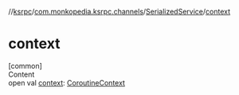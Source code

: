 //[ksrpc](../../index.md)/[com.monkopedia.ksrpc.channels](../index.md)/[SerializedService](index.md)/[context](context.md)



# context  
[common]  
Content  
open val [context](context.md): [CoroutineContext](https://kotlinlang.org/api/latest/jvm/stdlib/kotlin.coroutines/-coroutine-context/index.html)  



